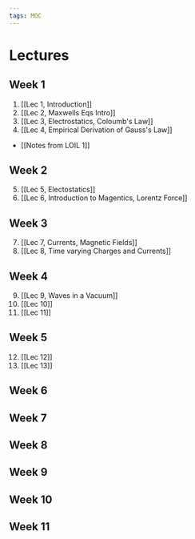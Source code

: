 ```yaml
---
tags: MOC
---
```


# Lectures

## Week 1
1. [[Lec 1, Introduction]]
2. [[Lec 2, Maxwells Eqs Intro]]
3. [[Lec 3, Electrostatics, Coloumb's Law]]
4. [[Lec 4, Empirical Derivation of Gauss's Law]]

- [[Notes from LOIL 1]]

## Week 2
5. [[Lec 5, Electostatics]]
6. [[Lec 6, Introduction to Magentics, Lorentz Force]]

## Week 3
7. [[Lec 7, Currents, Magnetic Fields]]
8. [[Lec 8, Time varying Charges and Currents]]

## Week 4
9. [[Lec 9, Waves in a Vacuum]]
10. [[Lec 10]]
11. [[Lec 11]]

## Week 5
12. [[Lec 12]]
13. [[Lec 13]]

## Week 6
## Week 7
## Week 8
## Week 9
## Week 10
## Week 11
